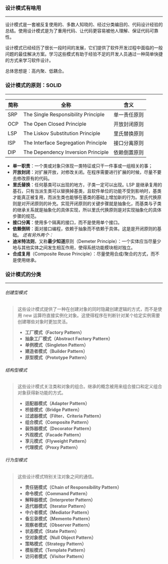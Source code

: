 ### 设计模式有啥用

---

设计模式是一套被反复使用的、多数人知晓的、经过分类编目的、代码设计经验的总结。使用设计模式是为了重用代码、让代码更容易被他人理解、保证代码可靠性。

设计模式已经经历了很长一段时间的发展，它们提供了软件开发过程中面临的一般问题的最佳解决方案。学习这些模式有助于经验不足的开发人员通过一种简单快捷的方式来学习软件设计。

总体思想是：高内聚、低耦合。

### 设计模式的原则：SOLID

---

| 简称 | 全称 | 含义 |
| --- | --- | --- |
| SRP | The Single Responsibility Principle | 单一责任原则 |
| OCP | The Open Closed Principle | 开放封闭原则 |
| LSP | The Liskov Substitution Principle | 里氏替换原则 |
| ISP | The Interface Segregation Principle | 接口分离原则 |
| DIP | The Dependency Inversion Principle | 依赖倒置原则 |

* **单一职责**：一个类或对象只体现一类特征或只干一件事或一组相关的事；
* **开放封闭**：对扩展开放，对修改关闭。在程序需要进行扩展的时候，尽量不要去修改原有的代码。
* **里氏替换**：任何基类可以出现的地方，子类一定可以出现。LSP 是继承复用的基石，只有当派生类可以替换掉基类，且软件单位的功能不受到影响时，基类才能真正被复用，而派生类也能够在基类的基础上增加新的行为。里氏代换原则是对开闭原则的补充。实现开闭原则的关键步骤就是抽象化，而基类与子类的继承关系就是抽象化的具体实现，所以里氏代换原则是对实现抽象化的具体步骤的规范。
* **接口分离**：使用多个隔离的接口，而不是使用单个接口。
* **依赖倒转**：面对接口编程，依赖于抽象而不依赖于具体。这是是开闭原则的基础。
  _还有另外两个：_
* **迪米特法则**，又称**最少知道**原则（Demeter Principle）：一个实体应当尽量少地与其他实体之间发生相互作用，使得系统功能模块相对独立。
* **合成复用**（Composite Reuse Principle）：尽量使用合成/聚合的方式，而不是使用继承。

### 设计模式的分类

---

###### 创建型模式

> 这些设计模式提供了一种在创建对象的同时隐藏创建逻辑的方式，而不是使用 new 运算符直接实例化对象。这使得程序在判断针对某个给定实例需要创建哪些对象时更加灵活。
>
> * **工厂模式（Factory Pattern）**
> * **抽象工厂模式（Abstract Factory Pattern）**
> * **单例模式（Singleton Pattern）**
> * **建造者模式（Builder Pattern）**
> * **原型模式（Prototype Pattern）**

###### 结构型模式

> 这些设计模式关注类和对象的组合。继承的概念被用来组合接口和定义组合对象获得新功能的方式。
>
> * **适配器模式（Adapter Pattern）**
> * **桥接模式（Bridge Pattern）**
> * **过滤器模式（Filter、Criteria Pattern）**
> * **组合模式（Composite Pattern）**
> * **装饰器模式（Decorator Pattern）**
> * **外观模式（Facade Pattern）**
> * **享元模式（Flyweight Pattern）**
> * **代理模式（Proxy Pattern）**

###### 行为型模式

> 这些设计模式特别关注对象之间的通信。
>
> * **责任链模式（Chain of Responsibility Pattern）**
> * **命令模式（Command Pattern）**
> * **解释器模式（Interpreter Pattern）**
> * **迭代器模式（Iterator Pattern）**
> * **中介者模式（Mediator Pattern）**
> * **备忘录模式（Memento Pattern）**
> * **观察者模式（Observer Pattern）**
> * **状态模式（State Pattern）**
> * **空对象模式（Null Object Pattern）**
> * **策略模式（Strategy Pattern）**
> * **模板模式（Template Pattern）**
> * **访问者模式（Visitor Pattern）**




